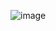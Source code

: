 ![image](https://github.com/silviamoloce/TemaHTML/assets/111015186/2d18b020-dd73-4d7e-a196-1043f70f4a33)
